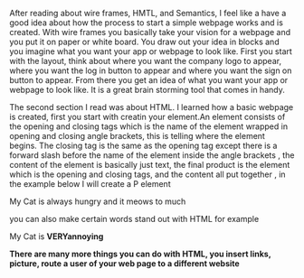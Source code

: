 After reading about wire frames, HMTL, and Semantics, I feel like a have a good idea about how the process to start a simple webpage works and is created. With wire frames you basically take your vision for a webpage and you put it on paper or white board. You draw out your idea in blocks and you imagine what you want your app or webpage to look like. First you start with the layout, think about where you want the company logo to appear, where you want the log in button to appear and where you want the sign on button to appear. From there you get an idea of what you want your app or webpage to look like. It is a great brain storming tool that comes in handy.

The second section I read was about HTML. I learned how a basic webpage is created, first you start with creatin your element.An element consists of the opening and closing tags which is the name of the element wrapped in opening and closing angle brackets, this is telling where the element begins. The closing tag is the same as the opening tag except there is a forward slash before the name of the element inside the angle brackets , the content of the element is basically just text, the final product is the element which is the opening and closing tags, and the content all put together , in the example below I will create a P element

<P>My Cat is always hungry and it meows to much</p>

you can also make certain words stand out with HTML for example

<P>My Cat is <strong>VERY<strong>annoying</p>
There are many more things you can do with HTML, you insert links, picture, route a user of your web page to a different website
